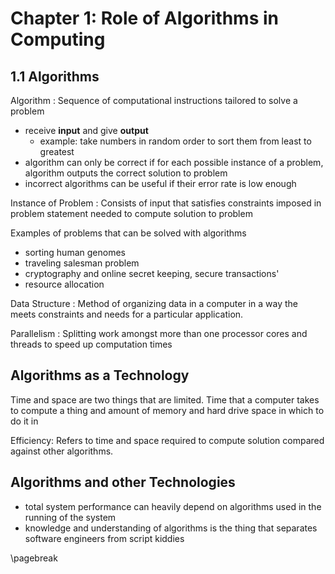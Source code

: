 # Chapter 1: Role of Algorithms in Computing

## 1.1 Algorithms

Algorithm
: Sequence of computational instructions tailored to solve a problem

- receive **input** and give **output**
  - example: take numbers in random order to sort them from least to greatest
- algorithm can only be correct if for each possible instance of a problem, algorithm
  outputs the correct solution to problem
- incorrect algorithms can be useful if their error rate is low enough

Instance of Problem
: Consists of input that satisfies constraints imposed in problem
  statement needed to compute solution to problem

Examples of problems that can be solved with algorithms

- sorting human genomes
- traveling salesman problem
- cryptography and online secret keeping, secure transactions'
- resource allocation

Data Structure
: Method of organizing data in a computer in a way the meets constraints and
needs for a particular application.

Parallelism
: Splitting work amongst more than one processor cores and threads
to speed up computation times

## Algorithms as a Technology

Time and space are two things that are limited. Time that a computer takes to
compute a thing and amount of memory and hard drive space in which to do it in

Efficiency:
Refers to time and space required to compute solution compared against other
algorithms.

## Algorithms and other Technologies

- total system performance can heavily depend on algorithms used in the running
  of the system
- knowledge and understanding of algorithms is the thing that separates software
  engineers from script kiddies

\pagebreak
